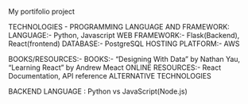 My portifolio project

TECHNOLOGIES - PROGRAMMING LANGUAGE AND FRAMEWORK: LANGUAGE:- Python, Javascript WEB FRAMEWORK:- Flask(Backend), React(frontend) DATABASE:- PostgreSQL HOSTING PLATFORM:- AWS

BOOKS/RESOURCES:- BOOKS:- “Designing With Data” by Nathan Yau, “Learning React” by Andrew Meact ONLINE RESOURCES:- React Documentation, API reference ALTERNATIVE TECHNOLOGIES

BACKEND LANGUAGE : Python vs JavaScript(Node.js)
